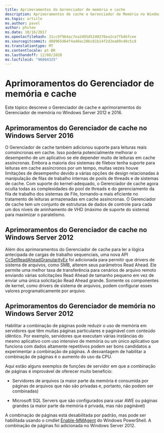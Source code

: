 ```yaml
---
title: Aprimoramentos do Gerenciador de memória e cache
description: Aprimoramentos de cache e Gerenciador de Memória no Windows Server 2016
ms.topic: article
ms.author: pavel
author: phstee
ms.date: 10/16/2017
ms.openlocfilehash: 31cc9f964ac7ea2d95d5240376ea2ce7fb46fcee
ms.sourcegitcommit: d08965d64f4a40ac20bc81b14f2d2ea89c48c5c8
ms.translationtype: MT
ms.contentlocale: pt-BR
ms.lasthandoff: 12/08/2020
ms.locfileid: "96864325"
---
```

# <a name="cache-and-memory-manager-improvements"></a>Aprimoramentos do Gerenciador de memória e cache

Este tópico descreve o Gerenciador de cache e aprimoramentos do Gerenciador de memória no Windows Server 2012 e 2016.

## <a name="cache-manager-improvements-in-windows-server-2016"></a>Aprimoramentos do Gerenciador de cache no Windows Server 2016
O Gerenciador de cache também adicionou suporte para leituras reais comsíncronas em cache.
Isso poderia potencialmente melhorar o desempenho de um aplicativo se ele depender muito de leituras em cache assíncronas.  Embora a maioria dos sistemas de filebox tenha suporte para leituras em cache assíncronos por um tempo, muitas vezes houve limitações de desempenho devido a várias opções de design relacionadas à manipulação de filas de trabalho internas de pools de threads e de sistemas de cache.  Com suporte do kernel-adequado, o Gerenciador de cache agora oculta todas as complexidades do pool de threads e do gerenciamento da fila de trabalho dos sistemas de File, tornando-a mais eficiente no tratamento de leituras armazenadas em cache assíncronas. O Gerenciador de cache tem um conjunto de estruturas de dados de controle para cada um dos níveis de aninhamento de VHD (máximo de suporte do sistema) para maximizar o paralelismo.


## <a name="cache-manager-improvements-in-windows-server-2012"></a>Aprimoramentos do Gerenciador de cache no Windows Server 2012
Além dos aprimoramentos do Gerenciador de cache para ler a lógica antecipada de cargas de trabalho sequenciais, uma nova API [CcSetReadAheadGranularityEx](/windows-hardware/drivers/ifs/ccsetreadaheadgranularityex) foi adicionada para permitir que drivers de sistema de arquivos, como SMB, alterem seus parâmetros Read Ahead. Ele permite uma melhor taxa de transferência para cenários de arquivo remoto enviando várias solicitações Read Ahead de tamanho pequeno em vez de enviar uma única solicitação Read Ahead grande. Somente os componentes de kernel, como drivers de sistema de arquivos, podem configurar esses valores programaticamente por arquivo.

## <a name="memory-manager-improvements-in-windows-server-2012"></a>Aprimoramentos do Gerenciador de memória no Windows Server 2012
Habilitar a combinação de páginas pode reduzir o uso de memória em servidores que têm muitas páginas particulares e paginável com conteúdo idêntico. Por exemplo, servidores que executam várias instâncias do mesmo aplicativo com uso intensivo de memória ou um único aplicativo que funciona com dados altamente repetitivos podem ser bons candidatos a experimentar a combinação de páginas. A desvantagem de habilitar a combinação de páginas é o aumento do uso da CPU.

Aqui estão alguns exemplos de funções de servidor em que a combinação de páginas é improvável de oferecer muito benefício:

-   Servidores de arquivos (a maior parte da memória é consumida por páginas de arquivos que não são privadas e, portanto, não podem ser combinadas)

-   Microsoft SQL Servers que são configurados para usar AWE ou páginas grandes (a maior parte da memória é privada, mas não paginável)

A combinação de páginas está desabilitada por padrão, mas pode ser habilitada usando o cmdlet [Enable-MMAgent](/powershell/module/mmagent/enable-mmagent) do Windows PowerShell. A combinação de páginas foi adicionada no Windows Server 2012.

